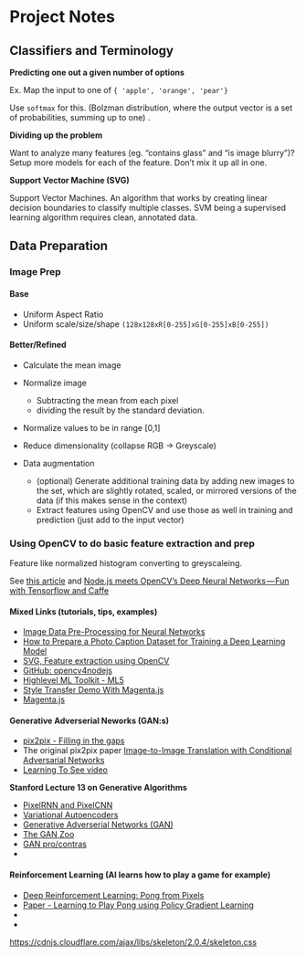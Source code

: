 # Project Notes


## Classifiers and Terminology

__Predicting one out a given number of options__

Ex. Map the input to one of ```{ 'apple', 'orange', 'pear'}```

Use ```softmax``` for this. (Bolzman distribution, where the output vector is a set of probabilities, summing up to one)
.

__Dividing up the problem__

Want to analyze many features (eg. “contains glass” and “is image blurry”)? Setup more models for each of the feature. Don’t mix it up all in one.

__Support Vector Machine (SVG)__

Support Vector Machines. An algorithm that works by creating linear decision boundaries to classify multiple classes.
SVM being a supervised learning algorithm requires clean, annotated data.




## Data Preparation

### Image Prep

#### Base
- Uniform Aspect Ratio
- Uniform scale/size/shape ```(128x128xR[0-255]xG[0-255]xB[0-255])```


#### Better/Refined
- Calculate the mean image
- Normalize image
    - Subtracting the mean from each pixel
    - dividing the result by the standard deviation.
    
- Normalize values to be in range [0,1]
- Reduce dimensionality (collapse RGB -> Greyscale)
- Data augmentation
    - (optional) Generate additional training data by adding new images to the set, which are slightly rotated, scaled, or mirrored versions of the data (if this makes sense in the context) 
    - Extract features using OpenCV and use those as well in training and prediction (just add to the input vector)
    
    
### Using OpenCV to do basic feature extraction and prep

Feature like normalized histogram converting to greyscaleing.

See [this article](https://medium.com/@dataturks/understanding-svms-for-image-classification-cf4f01232700) 
and [Node.js meets OpenCV’s Deep Neural Networks — Fun with Tensorflow and Caffe](https://medium.com/@muehler.v/node-js-meets-opencvs-deep-neural-networks-fun-with-tensorflow-and-caffe-ff8d52a0f072)

#### Mixed Links (tutorials, tips, examples)
- [Image Data Pre-Processing for Neural Networks](https://becominghuman.ai/image-data-pre-processing-for-neural-networks-498289068258)
- [How to Prepare a Photo Caption Dataset for Training a Deep Learning Model](https://machinelearningmastery.com/prepare-photo-caption-dataset-training-deep-learning-model/)
- [SVG, Feature extraction using OpenCV](https://medium.com/@dataturks/understanding-svms-for-image-classification-cf4f01232700)
- [GitHub: opencv4nodejs](https://github.com/justadudewhohacks/opencv4nodejs)
- [Highlevel ML Toolkit - ML5 ](https://ml5js.org/)
- [Style Transfer Demo With Magenta.js](https://style-transfer.glitch.me/)
- [Magenta.js](https://magenta.tensorflow.org/get-started/#magenta-js)

#### Generative Adverserial Neworks (GAN:s)

- [pix2pix - Filling in the gaps](https://affinelayer.com/pixsrv/)
- The original pix2pix paper [Image-to-Image Translation with Conditional Adversarial Networks](https://arxiv.org/abs/1611.07004)
- [Learning To See video](https://vimeo.com/260612034)


__Stanford Lecture 13 on Generative Algorithms__

- [PixelRNN and PixelCNN](https://youtu.be/5WoItGTWV54?t=665)
- [Variational Autoencoders](https://youtu.be/5WoItGTWV54?t=1181)
- [Generative Adverserial Networks (GAN)](https://youtu.be/5WoItGTWV54?t=3081)
- [The GAN Zoo](https://youtu.be/5WoItGTWV54?t=4411)
- [GAN pro/contras](https://youtu.be/5WoItGTWV54?t=4460)
- []()


#### Reinforcement Learning (AI learns how to play a game for example)

- [Deep Reinforcement Learning: Pong from Pixels](http://karpathy.github.io/2016/05/31/rl/)
- [Paper - Learning to Play Pong using Policy Gradient Learning](https://arxiv.org/abs/1807.08452)
- []()
- []()

https://cdnjs.cloudflare.com/ajax/libs/skeleton/2.0.4/skeleton.css

<link href="https://cdnjs.cloudflare.com/ajax/libs/skeleton/2.0.4/skeleton.css" rel="stylesheet">